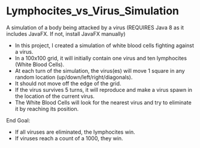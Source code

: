 # Lymphocites_vs_Virus_Simulation
A simulation of a body being attacked by a virus
(REQUIRES Java 8 as it includes JavaFX. If not, install JavaFX manually)
 
- In this project, I created a simulation of white blood cells fighting against a virus.
- In a 100x100 grid, it will initially contain one virus and ten lymphocites (White Blood Cells).
- At each turn of the simulation, the virus(es) will move 1 square in any random location (up/down/left/right/diagonals).
- It should not move off the edge of the grid.
- If the virus survives 5 turns, it will reproduce and make a virus spawn in the location of the current virus.
- The White Blood Cells will look for the nearest virus and try to eliminate it by reaching its position.


End Goal:
- If all viruses are eliminated, the lymphocites win.
- If viruses reach a count of a 1000, they win.
